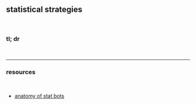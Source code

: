 ## statistical strategies

<br>

### tl; dr





<br>

---

### resources

<br>

* [anatomy of stat bots](https://github.com/go-outside-labs/mev-toolkit/blob/main/anatomy_of_mev_bots/bots/stat-arbers.md)

